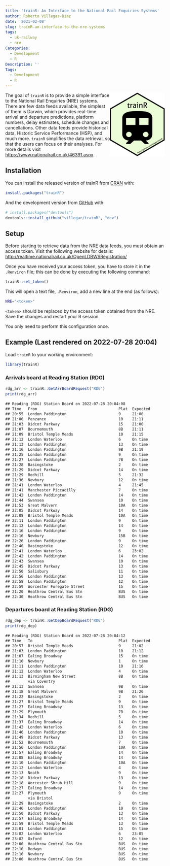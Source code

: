```yaml
---
title: 'trainR: An Interface to the National Rail Enquiries Systems'
author: Roberto Villegas-Diaz
date: '2021-02-08'
slug: trainR-an-interface-to-the-nre-systems
tags:
  - uk-railway
  - nre
Categories:
  - Development
  - R
Description: ''
Tags:
  - Development
  - R
---
```


<img src="https://raw.githubusercontent.com/villegar/trainR/main/inst/images/logo.png" alt="logo" align="right" height=200px/>

The goal of `trainR` is to provide a simple interface to the 
National Rail Enquiries (NRE) systems. There are few data feeds 
available, the simplest of them is Darwin, which provides real-time 
arrival and departure predictions, platform numbers, delay estimates, 
schedule changes and cancellations. Other data feeds provide historical 
data, Historic Service Performance (HSP), and much more. `trainR` 
simplifies the data retrieval, so that the users can focus on their 
analyses. For more details visit 
https://www.nationalrail.co.uk/46391.aspx.

## Installation

You can install the released version of trainR from [CRAN](https://CRAN.R-project.org) with:

``` r
install.packages("trainR")
```

And the development version from [GitHub](https://github.com/) with:

``` r
# install.packages("devtools")
devtools::install_github("villegar/trainR", "dev")
```

## Setup
Before starting to retrieve data from the NRE data feeds, you must obtain an access token. 
Visit the following website for details: http://realtime.nationalrail.co.uk/OpenLDBWSRegistration/

Once you have received your access token, you have to store it in the `.Renviron` file; this can be 
done by executing the following command:


```r
trainR::set_token()
```

This will open a text file, `.Renviron`, add a new line at the end (as follows):

```bash
NRE="<token>"
```

`<token>` should be replaced by the access token obtained from the NRE. Save the changes and restart 
your R session.

You only need to perform this configuration once.

## Example (Last rendered on 2022-07-28 20:04)

Load `trainR` to your working environment:

```r
library(trainR)
```

### Arrivals board at Reading Station (RDG)


```r
rdg_arr <- trainR::GetArrBoardRequest("RDG")
print(rdg_arr)
```

```
## Reading (RDG) Station Board on 2022-07-28 20:04:08
## Time   From                                    Plat  Expected
## 20:55  London Paddington                       9     21:00
## 21:00  Penzance                                10    21:11
## 21:03  Didcot Parkway                          15    21:00
## 21:07  Bournemouth                             8B    21:11
## 21:09  Bristol Temple Meads                    10    21:15
## 21:12  London Waterloo                         6     On time
## 21:13  London Paddington                       13    On time
## 21:16  London Paddington                       9B    21:19
## 21:25  London Paddington                       9     On time
## 21:27  London Paddington                       7B    On time
## 21:28  Basingstoke                             2     On time
## 21:29  Didcot Parkway                          14    On time
## 21:29  Redhill                                 5     21:32
## 21:36  Newbury                                 12    On time
## 21:41  London Waterloo                         4     21:45
## 21:41  Manchester Piccadilly                   7     On time
## 21:42  London Paddington                       14    On time
## 21:44  Swansea                                 10    On time
## 21:53  Great Malvern                           10A   On time
## 22:05  Didcot Parkway                          14    On time
## 22:08  Bristol Temple Meads                    10A   On time
## 22:11  London Paddington                       9     On time
## 22:12  London Paddington                       14    On time
## 22:16  London Paddington                       9     On time
## 22:16  Newbury                                 15B   On time
## 22:26  London Paddington                       9     On time
## 22:40  Basingstoke                             12    On time
## 22:41  London Waterloo                         6     23:02
## 22:42  London Paddington                       14    On time
## 22:43  Swansea                                 10    On time
## 22:45  Didcot Parkway                          13    On time
## 22:50  Salisbury                               11    On time
## 22:56  London Paddington                       13    On time
## 22:58  London Paddington                       12    On time
## 22:59  Worcester Foregate Street               15    On time
## 21:20  Heathrow Central Bus Stn                BUS   On time
## 22:30  Heathrow Central Bus Stn                BUS   On time
```

### Departures board at Reading Station (RDG)


```r
rdg_dep <- trainR::GetDepBoardRequest("RDG")
print(rdg_dep)
```

```
## Reading (RDG) Station Board on 2022-07-28 20:04:12
## Time   To                                      Plat  Expected
## 20:57  Bristol Temple Meads                    9     21:02
## 21:03  London Paddington                       10    21:12
## 21:07  Ealing Broadway                         15    On time
## 21:10  Newbury                                 1     On time
## 21:11  London Paddington                       10    21:16
## 21:12  London Waterloo                         4     On time
## 21:13  Birmingham New Street                   8B    On time
##        via Coventry                            
## 21:13  Swansea                                 9B    On time
## 21:18  Great Malvern                           9B    21:20
## 21:22  Basingstoke                             2     On time
## 21:27  Bristol Temple Meads                    9     On time
## 21:27  Ealing Broadway                         13    On time
## 21:29  Plymouth                                7B    On time
## 21:34  Redhill                                 5     On time
## 21:37  Ealing Broadway                         14    On time
## 21:42  London Waterloo                         6     On time
## 21:46  London Paddington                       10    On time
## 21:49  Didcot Parkway                          13    On time
## 21:52  Bournemouth                             7     On time
## 21:56  London Paddington                       10A   On time
## 21:57  Ealing Broadway                         14    On time
## 22:08  Ealing Broadway                         14    On time
## 22:10  London Paddington                       10A   On time
## 22:12  London Waterloo                         4     On time
## 22:13  Neath                                   9     On time
## 22:18  Didcot Parkway                          13    On time
## 22:18  Worcester Shrub Hill                    9     On time
## 22:27  Ealing Broadway                         14    On time
## 22:27  Plymouth                                9     On time
##        via Bristol                             
## 22:29  Basingstoke                             2     On time
## 22:46  London Paddington                       10    On time
## 22:50  Didcot Parkway                          13    On time
## 22:57  Ealing Broadway                         14    On time
## 22:59  Bristol Temple Meads                    13    On time
## 23:01  London Paddington                       15    On time
## 23:02  London Waterloo                         6     23:05
## 23:02  Oxford                                  12    On time
## 22:00  Heathrow Central Bus Stn                BUS   On time
## 22:10  Bedwyn                                  BUS   On time
## 22:10  Newbury                                 BUS   On time
## 23:00  Heathrow Central Bus Stn                BUS   On time
```
